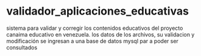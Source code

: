 # validador_aplicaciones_educativas
sistema para validar y corregir los contenidos educativos del proyecto canaima educativo en venezuela.
los datos de los archivos, su validacion y modificación se ingresan a una base de datos mysql par a poder ser consultados


